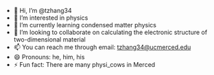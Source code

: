 - 👋 Hi, I’m @tzhang34
- 👀 I’m interested in physics
- 🌱 I’m currently learning condensed matter physics
- 💞️ I’m looking to collaborate on calculating the electronic structure of two-dimensional material 
- 📫 You can reach me through email: tzhang34@ucmerced.edu
- 😄 Pronouns: he, him, his
- ⚡ Fun fact: There are many physi_cows in Merced

<!---
tzhang34/tzhang34 is a ✨ special ✨ repository because its `README.md` (this file) appears on your GitHub profile.
You can click the Preview link to take a look at your changes.
--->
